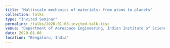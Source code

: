 ```yaml
---
title: "Multiscale mechanics of materials: from atoms to planets"
collection: talks
type: "Invited Seminar"
permalink: /talks/2020-01-08-invited-talk-iisc
venue: "Department of Aerospace Engineering, Indian Institute of Sciences"
date: 2020-01-08
location: "Bengaluru, India"
---
```

